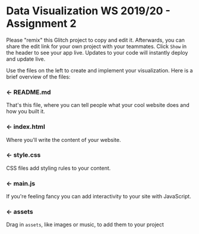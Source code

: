 Data Visualization WS 2019/20 - Assignment 2
=================

Please "remix" this Glitch project to copy and edit it. Afterwards, you can share the edit link for your own project with your teammates.
Click `Show` in the header to see your app live. Updates to your code will instantly deploy and update live.

Use the files on the left to create and implement your visualization. Here is a brief overview of the files:



### ← README.md

That's this file, where you can tell people what your cool website does and how you built it.

### ← index.html

Where you'll write the content of your website. 

### ← style.css

CSS files add styling rules to your content.

### ← main.js

If you're feeling fancy you can add interactivity to your site with JavaScript.

### ← assets

Drag in `assets`, like images or music, to add them to your project

